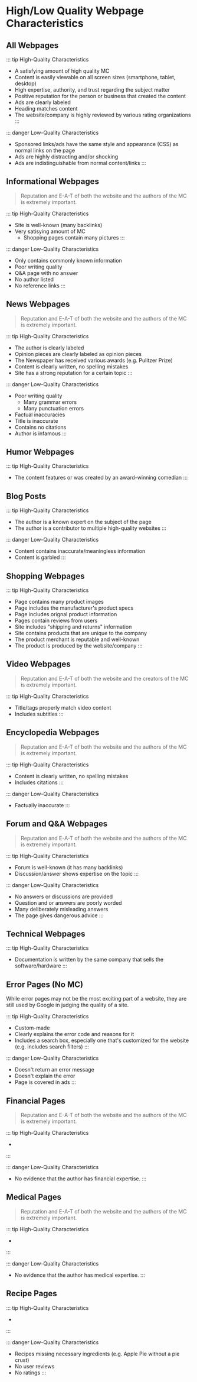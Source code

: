 # High/Low Quality Webpage Characteristics

## All Webpages

::: tip High-Quality Characteristics

- A satisfying amount of high quality MC
- Content is easily viewable on all screen sizes (smartphone, tablet, desktop)
- High expertise, authority, and trust regarding the subject matter
- Positive reputation for the person or business that created the content
- Ads are clearly labeled
- Heading matches content
- The website/company is highly reviewed by various rating organizations
:::

::: danger Low-Quality Characteristics

- Sponsored links/ads have the same style and appearance (CSS) as normal links on the page
- Ads are highly distracting and/or shocking
- Ads are indistinguishable from normal content/links
:::

## Informational Webpages

> Reputation and E-A-T of both the website and the authors of the MC is extremely important.

::: tip High-Quality Characteristics

- Site is well-known (many backlinks)
- Very satisying amount of MC
  - Shopping pages contain many pictures
:::

::: danger Low-Quality Characteristics

- Only contains commonly known information
- Poor writing quality
- Q&A page with no answer
- No author listed
- No reference links
:::

## News Webpages

> Reputation and E-A-T of both the website and the authors of the MC is extremely important.

::: tip High-Quality Characteristics

- The author is clearly labeled
- Opinion pieces are clearly labeled as opinion pieces
- The Newspaper has received various awards (e.g. Pulitzer Prize)
- Content is clearly written, no spelling mistakes
- Site has a strong reputation for a certain topic
:::

::: danger Low-Quality Characteristics

- Poor writing quality
  - Many grammar errors
  - Many punctuation errors
- Factual inaccuracies
- Title is inaccurate
- Contains no citations
- Author is infamous
:::

## Humor Webpages

::: tip High-Quality Characteristics

- The content features or was created by an award-winning comedian
:::

## Blog Posts

::: tip High-Quality Characteristics

- The author is a known expert on the subject of the page
- The author is a contributor to multiple high-quality websites
:::

::: danger Low-Quality Characteristics

- Content contains inaccurate/meaningless information
- Content is garbled
:::

## Shopping Webpages

::: tip High-Quality Characteristics

- Page contains many product images
- Page includes the manufacturer's product specs
- Page includes orignal product information
- Pages contain reviews from users
- Site includes "shipping and returns" information
- Site contains products that are unique to the company
- The product merchant is reputable and well-known
- The product is produced by the website/company
:::

## Video Webpages

> Reputation and E-A-T of both the website and the creators of the MC is extremely important.

::: tip High-Quality Characteristics

- Title/tags properly match video content
- Includes subtitles
:::

## Encyclopedia Webpages

> Reputation and E-A-T of both the website and the authors of the MC is extremely important.

::: tip High-Quality Characteristics

- Content is clearly written, no spelling mistakes
- Includes citations
:::

::: danger Low-Quality Characteristics

- Factually inaccurate
:::

## Forum and Q&A Webpages

> Reputation and E-A-T of both the website and the authors of the MC is extremely important.

::: tip High-Quality Characteristics

- Forum is well-known (it has many backlinks)
- Discussion/answer shows expertise on the topic
:::

::: danger Low-Quality Characteristics

- No answers or discussions are provided
- Question and or answers are poorly worded
- Many deliberately misleading answers
- The page gives dangerous advice
:::

## Technical Webpages

::: tip High-Quality Characteristics

- Documentation is written by the same company that sells the software/hardware
:::

## Error Pages (No MC)

While error pages may not be the most exciting part of a website, they are still used by Google in judging the quality of a site.

::: tip High-Quality Characteristics

- Custom-made
- Clearly explains the error code and reasons for it
- Includes a search box, especially one that's customized for the website (e.g. includes search filters)
:::

::: danger Low-Quality Characteristics

- Doesn't return an error message
- Doesn't explain the error
- Page is covered in ads
:::

## Financial Pages

> Reputation and E-A-T of both the website and the authors of the MC is extremely important.

::: tip High-Quality Characteristics

- 
:::

::: danger Low-Quality Characteristics

- No evidence that the author has financial expertise.
:::

## Medical Pages

> Reputation and E-A-T of both the website and the authors of the MC is extremely important.

::: tip High-Quality Characteristics

- 
:::

::: danger Low-Quality Characteristics

- No evidence that the author has medical expertise.
:::

## Recipe Pages

::: tip High-Quality Characteristics

- 
:::

::: danger Low-Quality Characteristics

- Recipes missing necessary ingredients (e.g. Apple Pie without a pie crust)
- No user reviews
- No ratings
:::
